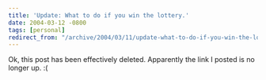 ```yaml
---
title: 'Update: What to do if you win the lottery.'
date: 2004-03-12 -0800
tags: [personal]
redirect_from: "/archive/2004/03/11/update-what-to-do-if-you-win-the-lottery.aspx/"
---
```


Ok, this post has been effectively deleted. Apparently the link I posted
is no longer up. :(